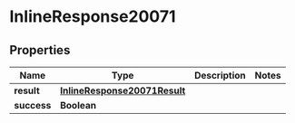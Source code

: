 # InlineResponse20071

## Properties
Name | Type | Description | Notes
------------ | ------------- | ------------- | -------------
**result** | [**InlineResponse20071Result**](InlineResponse20071Result.md) |  | 
**success** | **Boolean** |  | 
